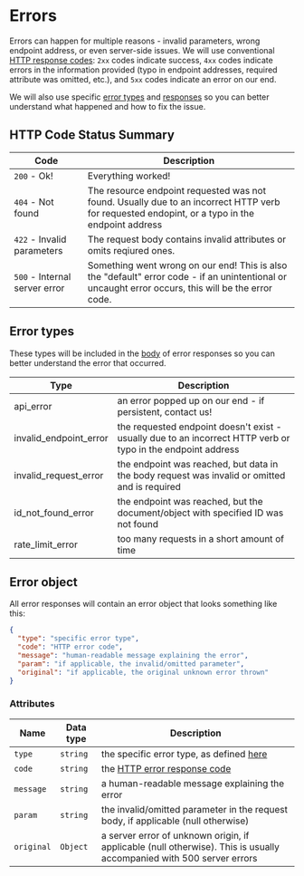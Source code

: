 # Errors

Errors can happen for multiple reasons - invalid parameters, wrong endpoint address, or even server-side issues. We will use conventional [HTTP response codes](#http-code-status-summary): `2xx` codes indicate success, `4xx` codes indicate errors in the information provided (typo in endpoint addresses, required attribute was omitted, etc.), and `5xx` codes indicate an error on our end.

We will also use specific [error types](#error-types) and [responses](#error-object) so you can better understand what happened and how to fix the issue.

## HTTP Code Status Summary
Code | Description
-|-
`200` - Ok! | Everything worked!
`404` - Not found | The resource endpoint requested was not found. Usually due to an incorrect HTTP verb for requested endopint, or a typo in the endpoint address
`422` - Invalid parameters | The request body contains invalid attributes or omits reqiured ones.
`500` - Internal server error | Something went wrong on our end! This is also the "default" error code - if an unintentional or uncaught error occurs, this will be the error code.

## Error types
These types will be included in the [body](#error-object) of error responses so you can better understand the error that occurred.

Type | Description
-|-
api_error | an error popped up on our end - if persistent, contact us!
invalid_endpoint_error | the requested endpoint doesn't exist - usually due to an incorrect HTTP verb or typo in the endpoint address
invalid_request_error | the endpoint was reached, but data in the body request was invalid or omitted and is required
id_not_found_error | the endpoint was reached, but the document/object with specified ID was not found
rate_limit_error | too many requests in a short amount of time

## Error object
All error responses will contain an error object that looks something like this:
```json
{
  "type": "specific error type",
  "code": "HTTP error code",
  "message": "human-readable message explaining the error",
  "param": "if applicable, the invalid/omitted parameter",
  "original": "if applicable, the original unknown error thrown"
}
```
### Attributes
Name | Data type | Description
-|-|-
`type` | `string` | the specific error type, as defined [here](#error-types)
`code` | `string` | the [HTTP error response code](#http-code-status-summary)
`message` | `string` | a human-readable message explaining the error
`param` | `string` | the invalid/omitted parameter in the request body, if applicable (null otherwise)
`original` | `Object` | a server error of unknown origin, if applicable (null otherwise). This is usually accompanied with 500 server errors
